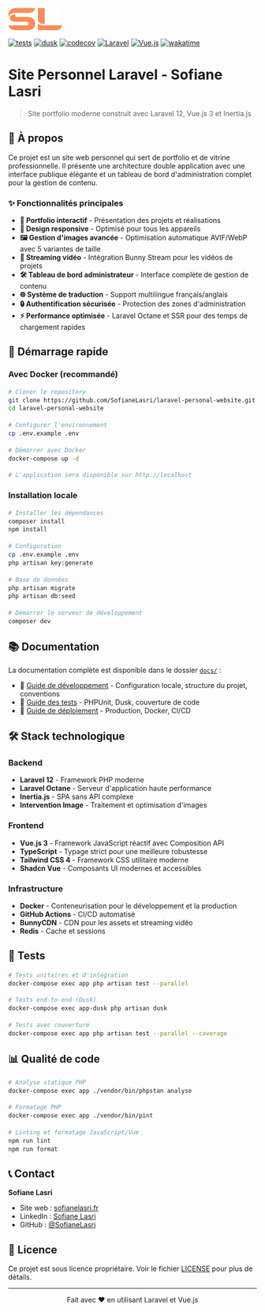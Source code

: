 <a href="https://sofianelasri.fr" target="_blank"><img src="a1readme-assets/orange-short.png" height="45"></a>

[![tests](https://github.com/SofianeLasri/laravel-personal-website/actions/workflows/tests.yml/badge.svg)](https://github.com/SofianeLasri/laravel-personal-website/actions/workflows/tests.yml)
[![dusk](https://github.com/SofianeLasri/laravel-personal-website/actions/workflows/dusk.yml/badge.svg)](https://github.com/SofianeLasri/laravel-personal-website/actions/workflows/dusk.yml)
[![codecov](https://codecov.io/gh/SofianeLasri/laravel-personal-website/graph/badge.svg?token=Q2UNOVRD1P)](https://codecov.io/gh/SofianeLasri/laravel-personal-website)
[![Laravel](https://img.shields.io/badge/Laravel-12.x-FF2D20?logo=laravel&logoColor=white)](https://laravel.com)
[![Vue.js](https://img.shields.io/badge/Vue.js-3.x-4FC08D?logo=vue.js&logoColor=white)](https://vuejs.org)
[![wakatime](https://wakatime.com/badge/user/018da7b9-5ddd-4615-a805-e871e840191c/project/de338958-b8f7-48de-b7e8-ee61cf64b4a7.svg)](https://wakatime.com/badge/user/018da7b9-5ddd-4615-a805-e871e840191c/project/de338958-b8f7-48de-b7e8-ee61cf64b4a7)

# Site Personnel Laravel - Sofiane Lasri

> Site portfolio moderne construit avec Laravel 12, Vue.js 3 et Inertia.js

## 📖 À propos

Ce projet est un site web personnel qui sert de portfolio et de vitrine professionnelle. Il présente une architecture double application avec une interface publique élégante et un tableau de bord d'administration complet pour la gestion de contenu.

### ✨ Fonctionnalités principales

- **🎨 Portfolio interactif** - Présentation des projets et réalisations
- **📱 Design responsive** - Optimisé pour tous les appareils
- **🖼️ Gestion d'images avancée** - Optimisation automatique AVIF/WebP avec 5 variantes de taille
- **🎥 Streaming vidéo** - Intégration Bunny Stream pour les vidéos de projets
- **🛠️ Tableau de bord administrateur** - Interface complète de gestion de contenu
- **🌐 Système de traduction** - Support multilingue français/anglais
- **🔒 Authentification sécurisée** - Protection des zones d'administration
- **⚡ Performance optimisée** - Laravel Octane et SSR pour des temps de chargement rapides

## 🚀 Démarrage rapide

### Avec Docker (recommandé)

```bash
# Cloner le repository
git clone https://github.com/SofianeLasri/laravel-personal-website.git
cd laravel-personal-website

# Configurer l'environnement
cp .env.example .env

# Démarrer avec Docker
docker-compose up -d

# L'application sera disponible sur http://localhost
```

### Installation locale

```bash
# Installer les dépendances
composer install
npm install

# Configuration
cp .env.example .env
php artisan key:generate

# Base de données
php artisan migrate
php artisan db:seed

# Démarrer le serveur de développement
composer dev
```

## 📚 Documentation

La documentation complète est disponible dans le dossier [`docs/`](./docs) :

- 📖 [Guide de développement](./docs/development.md) - Configuration locale, structure du projet, conventions
- 🧪 [Guide des tests](./docs/testing.md) - PHPUnit, Dusk, couverture de code
- 🚀 [Guide de déploiement](./docs/deployment.md) - Production, Docker, CI/CD

## 🛠️ Stack technologique

### Backend
- **Laravel 12** - Framework PHP moderne
- **Laravel Octane** - Serveur d'application haute performance
- **Inertia.js** - SPA sans API complexe
- **Intervention Image** - Traitement et optimisation d'images

### Frontend
- **Vue.js 3** - Framework JavaScript réactif avec Composition API
- **TypeScript** - Typage strict pour une meilleure robustesse
- **Tailwind CSS 4** - Framework CSS utilitaire moderne
- **Shadcn Vue** - Composants UI modernes et accessibles

### Infrastructure
- **Docker** - Conteneurisation pour le développement et la production
- **GitHub Actions** - CI/CD automatisé
- **BunnyCDN** - CDN pour les assets et streaming vidéo
- **Redis** - Cache et sessions

## 🧪 Tests

```bash
# Tests unitaires et d'intégration
docker-compose exec app php artisan test --parallel

# Tests end-to-end (Dusk)
docker-compose exec app-dusk php artisan dusk

# Tests avec couverture
docker-compose exec app php artisan test --parallel --coverage
```

## 📊 Qualité de code

```bash
# Analyse statique PHP
docker-compose exec app ./vendor/bin/phpstan analyse

# Formatage PHP
docker-compose exec app ./vendor/bin/pint

# Linting et formatage JavaScript/Vue
npm run lint
npm run format
```

## 📞 Contact

**Sofiane Lasri**
- Site web : [sofianelasri.fr](https://sofianelasri.fr)
- LinkedIn : [Sofiane Lasri](https://www.linkedin.com/in/sofiane-lasri-trienpont/)
- GitHub : [@SofianeLasri](https://github.com/SofianeLasri)

## 📝 Licence

Ce projet est sous licence propriétaire. Voir le fichier [LICENSE](./LICENSE) pour plus de détails.

---

<p align="center">
  Fait avec ❤️ en utilisant Laravel et Vue.js
</p>
